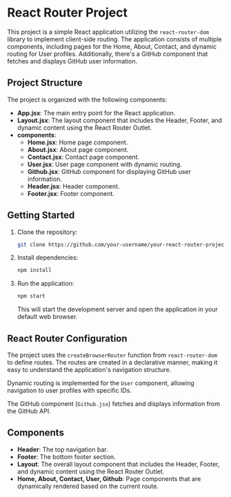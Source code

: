 # React Router Project

This project is a simple React application utilizing the `react-router-dom` library to implement client-side routing. The application consists of multiple components, including pages for the Home, About, Contact, and dynamic routing for User profiles. Additionally, there's a GitHub component that fetches and displays GitHub user information.

## Project Structure

The project is organized with the following components:

- **App.jsx**: The main entry point for the React application.
- **Layout.jsx**: The layout component that includes the Header, Footer, and dynamic content using the React Router Outlet.
- **components**:
  - **Home.jsx**: Home page component.
  - **About.jsx**: About page component.
  - **Contact.jsx**: Contact page component.
  - **User.jsx**: User page component with dynamic routing.
  - **Github.jsx**: GitHub component for displaying GitHub user information.
  - **Header.jsx**: Header component.
  - **Footer.jsx**: Footer component.

## Getting Started

1. Clone the repository:

   ```bash
   git clone https://github.com/your-username/your-react-router-project.git
   ```

2. Install dependencies:

   ```bash
   npm install
   ```

3. Run the application:

   ```bash
   npm start
   ```

   This will start the development server and open the application in your default web browser.

## React Router Configuration

The project uses the `createBrowserRouter` function from `react-router-dom` to define routes. The routes are created in a declarative manner, making it easy to understand the application's navigation structure.

Dynamic routing is implemented for the `User` component, allowing navigation to user profiles with specific IDs.

The GitHub component (`Github.jsx`) fetches and displays information from the GitHub API.

## Components

- **Header**: The top navigation bar.
- **Footer**: The bottom footer section.
- **Layout**: The overall layout component that includes the Header, Footer, and dynamic content using the React Router Outlet.
- **Home, About, Contact, User, Github**: Page components that are dynamically rendered based on the current route.
